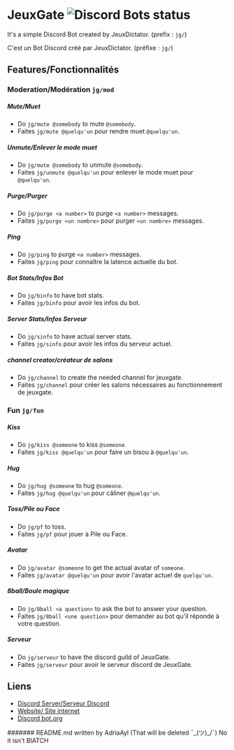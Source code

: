 # JeuxGate ![Discord Bots status](https://discordbots.org/api/widget/status/515891064721244162.svg?noavatar=true)

It's a simple Discord Bot created by JeuxDictator. (prefix : `jg/`)

C'est un Bot Discord créé par JeuxDictator. (préfixe : `jg/`)

## Features/Fonctionnalités
### Moderation/Modération `jg/mod`
##### Mute/Muet
 - Do `jg/mute @somebody` to mute `@somebody`.
 - Faites `jg/mute @quelqu'un` pour rendre muet `@quelqu'un`.

##### Unmute/Enlever le mode muet
 - Do `jg/mute @somebody` to unmute `@somebody`.
 - Faites `jg/unmute @quelqu'un` pour enlever le mode muet pour `@quelqu'un`.

##### Purge/Purger
 - Do `jg/purge <a number>` to purge `<a number>` messages.
 - Faites `jg/purge <un nombre>` pour purger `<un nombre>` messages.

##### Ping
 - Do `jg/ping` to purge `<a number>` messages.
 - Faites `jg/ping` pour connaître la latence actuelle du bot.
 
##### Bot Stats/Infos Bot
 - Do `jg/binfo` to have bot stats.
 - Faites `jg/binfo` pour avoir les infos du bot.

##### Server Stats/Infos Serveur
 - Do `jg/sinfo` to have actual server stats.
 - Faites `jg/sinfo` pour avoir les infos du serveur actuel.
 
##### channel creator/créateur de salons
 - Do `jg/channel` to create the needed channel for jeuxgate.
 - Faites `jg/channel` pour créer les salons nécessaires au fonctionnement de jeuxgate.

### Fun `jg/fun`
##### Kiss
 - Do `jg/kiss @someone` to kiss `@someone`.
 - Faites `jg/kiss @quelqu'un` pour faire un bisou à `@quelqu'un`.

##### Hug
 - Do `jg/hug @someone` to hug `@someone`.
 - Faites `jg/hug @quelqu'un` pour câliner `@quelqu'un`.

##### Toss/Pile ou Face
 - Do `jg/pf` to toss.
 - Faites `jg/pf` pour jouer à Pile ou Face.

##### Avatar
 - Do `jg/avatar @someone` to get the actual avatar of `someone`.
 - Faites `jg/avatar @quelqu'un` pour avoir l'avatar actuel de `quelqu'un`.

##### 8ball/Boule magique
 - Do `jg/8ball <a question>` to ask the bot to answer your question.
 - Faites `jg/8ball <une question>` pour demander au bot qu'il réponde à votre question.

##### Serveur
 - Do `jg/serveur` to have the discord guild of JeuxGate.
 - Faites `jg/serveur` pour avoir le serveur discord de JeuxGate.

## Liens
- [Discord Server/Serveur Discord](https://discord.gg/BSEGc9D)
- [Website/ Site internet](https://jeuxdictator.github.io/Jeuxgate-web/)
- [Discord bot.org](https://discordbots.org/bot/515891064721244162)

####### README.md written by AdriaAyl (That will be deleted ¯\_(ツ)_/¯)
No it isn't BIATCH
